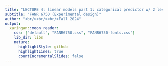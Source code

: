 ```yaml
---
title: "LECTURE 4: linear models part 1: categorical predictor w/ 2 levels"
subtitle: "FANR 6750 (Experimental design)"
author: "<br/><br/><br/>Fall 2024"
output:
  xaringan::moon_reader:
    css: ["default", "FANR6750.css", "FANR6750-fonts.css"]
    lib_dir: libs
    nature:
      highlightStyle: github
      highlightLines: true
      countIncrementalSlides: false
---
```

